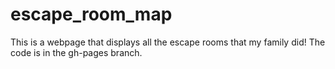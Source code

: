# escape_room_map
This is a webpage that displays all the escape rooms that my family did! The code is in the gh-pages branch.
